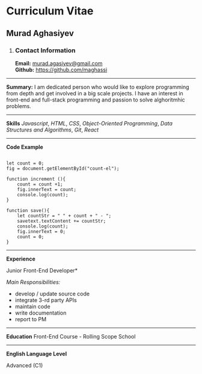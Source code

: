 # Curriculum Vitae
## Murad Aghasiyev

1. ### Contact Information
   **Email:** <murad.agasiyev@gmail.com>  
  **Github:** <https://github.com/maghassi>

--------------


**Summary:** I am dedicated person who would like to explore programming from depth and get involved in a big scale projects. I have an interest in front-end and full-stack programming and passion to solve alghoritmhic problems. 

--------------

**Skills** *Javascript*, *HTML*, *CSS*, *Object-Oriented Programming*, *Data Structures and Algorithms*, *Git*, *React*


--------------

**Code Example** 

```let savetext = document.getElementById("save-el");

let count = 0; 
fig = document.getElementById("count-el");

function increment (){
    count = count +1;
    fig.innerText = count;
    console.log(count);
}

function save(){
    let countStr = " " + count + " - ";
    savetext.textContent += countStr;
    console.log(count);
    fig.innerText = 0;
    count = 0;
}
```

--------------

**Experience** 

Junior Front-End Developer*

*Main Responsibilities:*
- develop / update source code
- integrate 3-rd party APIs
- maintain code
- write documentation
 - report to PM

---------------
**Education**
Front-End Course - Rolling Scope School

---------------

**English Language Level**

Advanced (C1)


